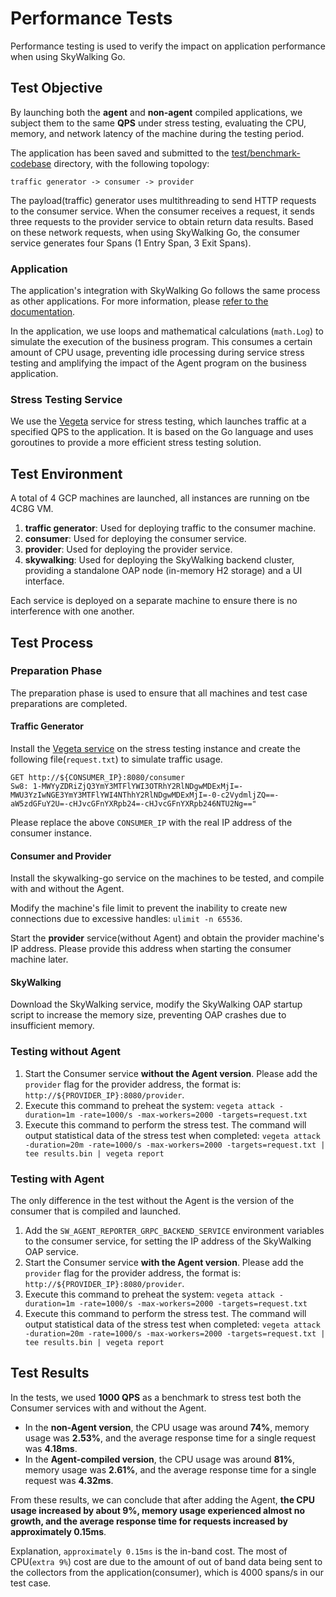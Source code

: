 # Performance Tests

Performance testing is used to verify the impact on application performance when using SkyWalking Go.

## Test Objective

By launching both the **agent** and **non-agent** compiled applications, we subject them to the same **QPS** under stress testing, 
evaluating the CPU, memory, and network latency of the machine during the testing period.

The application has been saved and submitted to the [test/benchmark-codebase](../../../test/benchmark-codebase) directory, with the following topology:

```
traffic generator -> consumer -> provider
```

The payload(traffic) generator uses multithreading to send HTTP requests to the consumer service. 
When the consumer receives a request, it sends three requests to the provider service to obtain return data results. 
Based on these network requests, when using SkyWalking Go, the consumer service generates four Spans (1 Entry Span, 3 Exit Spans).

### Application

The application's integration with SkyWalking Go follows the same process as other applications. For more information, please [refer to the documentation](../setup/gobuild.md).

In the application, we use loops and mathematical calculations (`math.Log`) to simulate the execution of the business program. 
This consumes a certain amount of CPU usage, preventing idle processing during service stress testing and amplifying the impact of the Agent program on the business application.

### Stress Testing Service

We use the [Vegeta](https://github.com/tsenart/vegeta) service for stress testing, which launches traffic at a specified QPS to the application. 
It is based on the Go language and uses goroutines to provide a more efficient stress testing solution.

## Test Environment

A total of 4 GCP machines are launched, all instances are running on tbe 4C8G VM.

1. **traffic generator**: Used for deploying traffic to the consumer machine.
2. **consumer**: Used for deploying the consumer service.
3. **provider**: Used for deploying the provider service.
4. **skywalking**: Used for deploying the SkyWalking backend cluster, providing a standalone OAP node (in-memory H2 storage) and a UI interface.

Each service is deployed on a separate machine to ensure there is no interference with one another.

## Test Process

### Preparation Phase
The preparation phase is used to ensure that all machines and test case preparations are completed.

#### Traffic Generator

Install the [Vegeta service](https://github.com/tsenart/vegeta#install) on the stress testing instance and create the following file(`request.txt`) to simulate traffic usage.

```
GET http://${CONSUMER_IP}:8080/consumer
Sw8: 1-MWYyZDRiZjQ3YmY3MTFlYWI3OTRhY2RlNDgwMDExMjI=-MWU3YzIwNGE3YmY3MTFlYWI4NThhY2RlNDgwMDExMjI=-0-c2VydmljZQ==-aW5zdGFuY2U=-cHJvcGFnYXRpb24=-cHJvcGFnYXRpb246NTU2Ng=="
```

Please replace the above `CONSUMER_IP` with the real IP address of the consumer instance.

#### Consumer and Provider

Install the skywalking-go service on the machines to be tested, and compile with and without the Agent.

Modify the machine's file limit to prevent the inability to create new connections due to excessive handles: `ulimit -n 65536`.

Start the **provider** service(without Agent) and obtain the provider machine's IP address. Please provide this address when starting the consumer machine later.

#### SkyWalking

Download the SkyWalking service, modify the SkyWalking OAP startup script to increase the memory size, preventing OAP crashes due to insufficient memory.

### Testing without Agent

1. Start the Consumer service **without the Agent version**. Please add the `provider` flag for the provider address, the format is: `http://${PROVIDER_IP}:8080/provider`.
2. Execute this command to preheat the system: `vegeta attack -duration=1m -rate=1000/s -max-workers=2000 -targets=request.txt`
3. Execute this command to perform the stress test. The command will output statistical data of the stress test when completed: 
`vegeta attack -duration=20m -rate=1000/s -max-workers=2000 -targets=request.txt | tee results.bin | vegeta report`

### Testing with Agent

The only difference in the test without the Agent is the version of the consumer that is compiled and launched.

1. Add the `SW_AGENT_REPORTER_GRPC_BACKEND_SERVICE` environment variables to the consumer service, for setting the IP address of the SkyWalking OAP service.
2. Start the Consumer service **with the Agent version**. Please add the `provider` flag for the provider address, the format is: `http://${PROVIDER_IP}:8080/provider`.
3. Execute this command to preheat the system: `vegeta attack -duration=1m -rate=1000/s -max-workers=2000 -targets=request.txt`
4. Execute this command to perform the stress test. The command will output statistical data of the stress test when completed:
   `vegeta attack -duration=20m -rate=1000/s -max-workers=2000 -targets=request.txt | tee results.bin | vegeta report`

## Test Results

In the tests, we used **1000 QPS** as a benchmark to stress test both the Consumer services with and without the Agent.

* In the **non-Agent version**, the CPU usage was around **74%**, memory usage was **2.53%**, and the average response time for a single request was **4.18ms**.
* In the **Agent-compiled version**, the CPU usage was around **81%**, memory usage was **2.61%**, and the average response time for a single request was **4.32ms**.

From these results, we can conclude that after adding the Agent, **the CPU usage increased by about 9%, memory usage experienced almost no growth, and the average response time for requests increased by approximately 0.15ms**.

Explanation, `approximately 0.15ms` is the in-band cost. The most of CPU(`extra 9%`) cost are due to the amount of out of band data being sent to the collectors from the application(consumer), which is 4000 spans/s in our test case.
